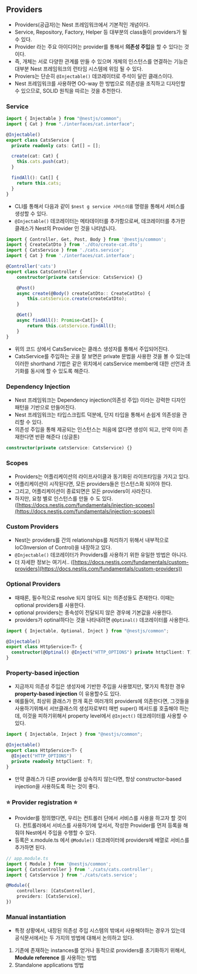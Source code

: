 ## Providers

- Providers(공급자)는 Nest 프레임워크에서 기본적인 개념이다.
- Service, Repository, Factory, Helper 등 대부분의 class들이 providers가 될 수 있다.
- Provider 라는 주요 아이디어는 provider를 통해서 **의존성 주입**을 할 수 있다는 것이다.
- 즉, 개체는 서로 다양한 관계를 만들 수 있으며 개체의 인스턴스를 연결하는 기능은 대부분 Nest 프레임워크의 런타임 시스템에 위임 될 수 있다.
- Proviers는 단순히 `@Injectable()` 데코레이터로 주석이 달린 클래스이다.
- Nest 프레임워크를 사용하면 OO-way 한 방법으로 의존성을 조직하고 디자인할 수 있으므로, SOLID 원칙을 따르는 것을 추천한다.

### Service

```ts
import { Injectable } from "@nestjs/common";
import { Cat } from "./interfaces/cat.interface";

@Injectable()
export class CatsService {
  private readonly cats: Cat[] = [];

  create(cat: Cat) {
    this.cats.push(cat);
  }

  findAll(): Cat[] {
    return this.cats;
  }
}
```

- CLI를 통해서 다음과 같이 `$nest g service 서비스이름` 명령을 통해서 서비스를 생성할 수 있다.
- `@Injectable()` 데코레이터는 메타데이터를 추가함으로써, 데코레이터를 추가한 클래스가 Nest의 Provider 인 것을 나타냅니다.

```ts
import { Controller, Get, Post, Body } from '@nestjs/common';
import { CreateCatDto } from './dto/create-cat.dto';
import { CatsService } from './cats.service';
import { Cat } from './interfaces/cat.interface';

@Controller('cats')
export class CatsController {
	constructor(private catsService: CatsService) {}

	@Post()
	async create(@Body() createCatDto:: CreateCatDto) {
		this.catsService.create(createCatDto);
	}

	@Get()
	async findAll(): Promise<Cat[]> {
		return this.catsService.findAll();
	}
}
```

- 위의 코드 상에서 CatsService는 클래스 생성자를 통해서 주입되어진다.
- CatsService를 주입하는 곳을 잘 보면은 private 문법을 사용한 것을 볼 수 있는데 이러한 shorthand 기법은 같은 위치에서 catsService member에 대한 선언과 초기화를 동시에 할 수 있도록 해준다.

### Dependency Injection

- Nest 프레임워크는 Dependency injection(의존성 주입) 이라는 강력한 디자인 패턴을 기반으로 만들어진다.
- Nest 프레임워크는 타입스크립트 덕분에, 단지 타입을 통해서 손쉽게 의존성을 관리할 수 있다.
- 의존성 주입을 통해 제공되는 인스턴스는 처음에 없다면 생성이 되고, 만약 이미 존재한다면 반환 해준다 (싱글톤)

```ts
constructor(private catsService: CatsService) {}
```

### Scopes

- Providers는 어플리케이션의 라이프사이클과 동기화된 라이프타임을 가지고 있다.
- 어플리케이션이 시작된다면, 모든 providers들은 인스턴스화 되어야 한다.
- 그리고, 어플리케이션이 종료되면은 모든 providers이 사라진다.
- 하지만, 요청 별로 인스턴스를 만들 수 도 있다. ([https://docs.nestjs.com/fundamentals/injection-scopes](https://docs.nestjs.com/fundamentals/injection-scopes))

### Custom Providers

- Nest는 providers를 간의 relationships를 처리하기 위해서 내부적으로 IoC(Inversion of Control)을 내장하고 있다.
- `@Injectable()` 데코레이터가 Providers를 사용하기 위한 유일한 방법은 아니다.
- 더 자세한 정보는 여기서.. ([https://docs.nestjs.com/fundamentals/custom-providers](https://docs.nestjs.com/fundamentals/custom-providers))

### Optional Providers

- 때때론, 필수적으로 resolve 되지 않아도 되는 의존성들도 존재한다. 이때는 optional providers를 사용한다.
- optional providers는 종속성이 전달되지 않은 경우에 기본값을 사용한다.
- providers가 optinal하다는 것을 나타내려면 `@Optinal()` 데코레이터를 사용한다.

```ts
import { Injectable, Optional, Inject } from "@nestjs/common";

@Injectable()
export class HttpService<T> {
  constructor(@Optinal() @Inject("HTTP_OPTIONS") private httpClient: T) {}
}
```

### Property-based injection

- 지금까지 의존성 주입은 생성자에 기반한 주입을 사용했지만, 몇가지 특정한 경우 **property-based injection** 이 유용할수도 있다.
- 예를들어, 최상위 클래스가 한개 혹은 여러개의 providers에 의존한다면, 그것들을 사용하기위해서 서브클래스의 생성자로부터 매번 super() 메서드를 호출해야 하는데, 이것을 피하기위해서 property level에서 `@Inject()` 데코레이터를 사용할 수 있다.

```ts
import { Injectable, Inject } from "@nestjs/common";

@Injectable()
export class HttpService<T> {
  @Inject("HTTP_OPTIONS")
  private readonly httpClient: T;
}
```

- 만약 클래스가 다른 provider를 상속하지 않는다면, 항상 constructor-based injection을 사용하도록 하는 것이 좋다.

### ⭐️ Provider registration ⭐️

- Provider를 정의했다면, 우리는 컨트롤러 단에서 서비스를 사용을 하고자 할 것이다. 컨트롤러에서 서비스를 사용하기에 앞서서, 작성한 Provider를 먼저 등록을 해줘야 Nest에서 주입을 수행할 수 있다.
- 등록은 x.module.ts 에서 `@Module()` 데코레이터에 providers에 배열로 서비스를 추가하면 된다.

```ts
// app.module.ts
import { Module } from '@nestjs/common';
import { CatsController } from './cats/cats.controller';
import { CatsService } from './cats/cats.service';

@Module({
	controllers: [CatsController],
	providers: [CatsService],
})
```

### Manual instantiation

- 특정 상황에서, 내장된 의존성 주입 시스템의 밖에서 사용해야하는 경우가 있는데 공식문서에서는 두 가지의 방법에 대해서 논의하고 있다.

1. 기존에 존재하는 instances를 얻거나 동적으로 providers를 초기화하기 위해서, **Module reference** 를 사용하는 방법
2. Standalone applications 방법
